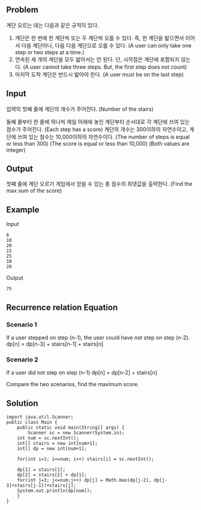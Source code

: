 ## Problem
계단 오르는 데는 다음과 같은 규칙이 있다.

1. 계단은 한 번에 한 계단씩 또는 두 계단씩 오를 수 있다. 즉, 한 계단을 밟으면서 이어서 다음 계단이나, 다음 다음 계단으로 오를 수 있다. (A user can only take one step or two steps at a time.)
2. 연속된 세 개의 계단을 모두 밟아서는 안 된다. 단, 시작점은 계단에 포함되지 않는다. (A user cannot take three steps. But, the first step does not count)
3. 마지막 도착 계단은 반드시 밟아야 한다. (A user must be on the last step)

## Input
입력의 첫째 줄에 계단의 개수가 주어진다. (Number of the stairs)

둘째 줄부터 한 줄에 하나씩 제일 아래에 놓인 계단부터 순서대로 각 계단에 쓰여 있는 점수가 주어진다. (Each step has a score)
계단의 개수는 300이하의 자연수이고, 계단에 쓰여 있는 점수는 10,000이하의 자연수이다.
(The number of steps is equal or less than 300)
(The score is equal or less than 10,000)
(Both values are integer)

## Output
첫째 줄에 계단 오르기 게임에서 얻을 수 있는 총 점수의 최댓값을 출력한다. (Find the max sum of the score)

## Example
Input
```
6
10
20
15
25
10
20
```

Output
```
75
```

## Recurrence relation Equation
### Scenario 1
If a user stepped on step (n-1), the user could have not step on step (n-2).
dp[n] = dp[n-3] + stairs[n-1] + stairs[n]

### Scenario 2
If a user did not step on step (n-1)
dp[n] = dp[n-2] + stairs[n]

Compare the two scenarios, find the maximum score.

## Solution
```
import java.util.Scanner;
public class Main {
	public static void main(String[] args) {
		Scanner sc = new Scanner(System.in);
    int num = sc.nextInt();
    int[] stairs = new int[num+1]; 
    int[] dp = new int[num+1];

    for(int i=1; i<=num; i++) stairs[i] = sc.nextInt();

    dp[1] = stairs[1];
    dp[2] = stairs[2] + dp[1];
    for(int j=3; j<=num;j++) dp[j] = Math.max(dp[j-2], dp[j-3]+stairs[j-1])+stairs[j];
    System.out.println(dp[num]);
	}
}
```